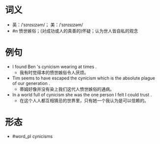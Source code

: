 # 词义
- 英：/ˈsɪnɪsɪzəm/； 美：/ˈsɪnɪsɪzəm/
- #n 愤世嫉俗；(对成功或人的真善的)怀疑；认为世人皆自私的观念
# 例句
- I found Ben 's cynicism wearing at times .
	- 我有时觉得本的愤世嫉俗令人厌烦。
- Tim seems to have escaped the cynicism which is the absolute plague of our generation .
	- 蒂姆好像并没有染上我们这代人愤世嫉俗的通病。
- In a world full of cynicism she was the one person I felt I could trust .
	- 在这个人人都互相猜忌的世界里，只有她一个我认为是可以信赖的。
# 形态
- #word_pl cynicisms
